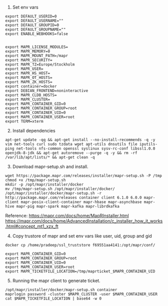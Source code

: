 
1. Set env vars 

```
export DEFAULT_USERID=0
export DEFAULT_USERNAME=""
export DEFAULT_GROUPID=0
export DEFAULT_GROUPNAME=""
export ENABLE_WEBHOOKS=false


export MAPR_LICENSE_MODULES=
export MAPR_MEMORY=0
export MAPR_MOUNT_PATH=/mapr
export MAPR_SECURITY=
export MAPR_TZ=Europe/Stockholm
export MAPR_USER=
export MAPR_HS_HOST=
export MAPR_OT_HOSTS=
export MAPR_ZK_HOSTS=
export container=docker
export DEBIAN_FRONTEND=noninteractive
export MAPR_CLDB_HOSTS=
export MAPR_CLUSTER=
export MAPR_CONTAINER_GID=0
export MAPR_CONTAINER_GROUP=root
export MAPR_CONTAINER_UID=0
export MAPR_CONTAINER_USER=root
export TERM=xterm
```


2. Install dependencies 
```
apt-get update -qq && apt-get install --no-install-recommends -q -y vim net-tools curl sudo tzdata wget apt-utils dnsutils file iputils-ping net-tools nfs-common openssl syslinux sysv-rc-conf libssl1.0.0 openjdk-8-jdk && apt-get autoremove --purge -q -y && rm -rf /var/lib/apt/lists/* && apt-get clean -q
```


3. Download mapr-setup.sh and install.
```
wget https://package.mapr.com/releases/installer/mapr-setup.sh -P /tmp
chmod +x /tmp/mapr-setup.sh
mkdir -p /opt/mapr/installer/docker
mv /tmp/mapr-setup.sh /opt/mapr/installer/docker/
/opt/mapr/installer/docker/mapr-setup.sh -r http://package.mapr.com/releases container client 6.1.0 6.0.0 mapr-client mapr-posix-client-container mapr-hbase mapr-asynchbase mapr-hive mapr-pig mapr-spark mapr-kafka mapr-librdkafka
```

Reference:
https://mapr.com/docs/home/MapRInstaller.html
https://mapr.com/docs/home/AdvancedInstallation/c_installer_how_it_works.html#concept_mt1_xzx_ft



4. Copy trustore of mapr and set env vars like user, uid, group and gid
``` 
docker cp /home/pradeep/ssl_truststore f69551aa4141:/opt/mapr/conf/

export MAPR_CONTAINER_GID=0
export MAPR_CONTAINER_GROUP=root
export MAPR_CONTAINER_UID=0
export MAPR_CONTAINER_USER=root
export MAPR_TICKETFILE_LOCATION=/tmp/maprticket_$MAPR_CONTAINER_UID
```


5. Running the mapr client to generate ticket.
```
/opt/mapr/installer/docker/mapr-setup.sh container
maprlogin password -cluster $MAPR_CLUSTER -user $MAPR_CONTAINER_USER 
cat $MAPR_TICKETFILE_LOCATION | base64 -w 0
```
